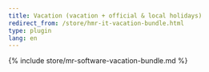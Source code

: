 ```yaml
---
title: Vacation (vacation + official & local holidays)
redirect_from: /store/hmr-it-vacation-bundle.html
type: plugin
lang: en
---
```


{% include store/mr-software-vacation-bundle.md %}
